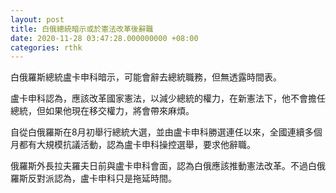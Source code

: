 ```yaml
---
layout: post
title: 白俄總統暗示或於憲法改革後辭職
date: 2020-11-28 03:47:28.000000000 +08:00
categories: rthk
---
```


白俄羅斯總統盧卡申科暗示，可能會辭去總統職務，但無透露時間表。

盧卡申科認為，應該改革國家憲法，以減少總統的權力，在新憲法下，他不會擔任總統，但如果他現在移交權力，將會帶來麻煩。

自從白俄羅斯在8月初舉行總統大選，並由盧卡申科勝選連任以來，全國連續多個月都有大規模抗議活動，認為盧卡申科操控選舉，要求他辭職。

俄羅斯外長拉夫羅夫日前與盧卡申科會面，認為白俄應該推動憲法改革。不過白俄羅斯反對派認為，盧卡申科只是拖延時間。
